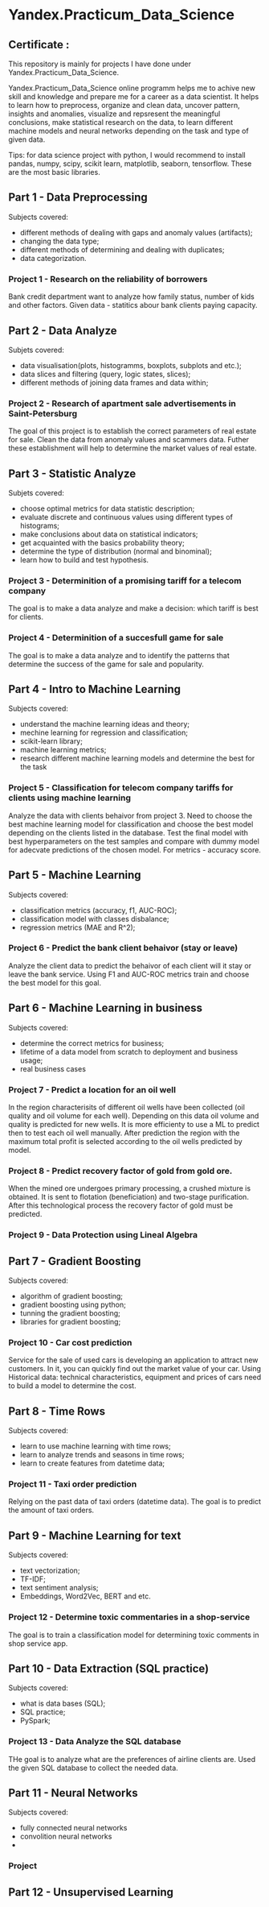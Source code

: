 # Yandex.Practicum_Data_Science
## Certificate : 
This repository is mainly for projects I have done under Yandex.Practicum_Data_Science.

Yandex.Practicum_Data_Science online programm helps me to achive new skill and knowledge and prepare me for a career as a data scientist. It helps to learn how to preprocess, organize and clean data, uncover pattern, insights and anomalies, visualize and repsresent the meaningful conclusions, make statistical research on the data, to learn different machine models and neural networks depending on the task and type of given data.

Tips: for data science project with python, I would recommend to install pandas, numpy, scipy, scikit learn, matplotlib, seaborn, tensorflow. These are the most basic libraries.

## Part 1 - Data Preprocessing
Subjects covered:
  - different methods of dealing with gaps and anomaly values (artifacts);
  - changing the data type;
  - different methods of determining and dealing with duplicates;
  - data categorization.
### Project 1 - Research on the reliability of borrowers
  Bank credit department want to analyze how family status, number of kids and other factors. Given data - statitics abour bank clients paying capacity.

## Part 2 - Data Analyze
Subjets covered:
  - data visualisation(plots, histogramms, boxplots, subplots and etc.);
  - data slices and filtering (query, logic states, slices);
  - different methods of joining data frames and data within;
### Project 2 - Research of apartment sale advertisements in Saint-Petersburg
  The goal of this project is to establish the  correct parameters of real estate for sale. Clean the data from anomaly values and scammers data. Futher these establishment will help to determine the market values of real estate.
  
## Part 3 - Statistic Analyze
Subjets covered:
  - choose optimal metrics for data statistic description;
  - evaluate discrete and continuous values using different types of histograms;
  - make conclusions about data on statistical indicators;
  - get acquainted with the basics probability theory;
  - determine the type of distribution (normal and binominal);
  - learn how to build and test hypothesis.
### Project 3 - Determinition of a promising tariff for a telecom company
  The goal is to make a data analyze and make a decision: which tariff is best for clients.
### Project 4 - Determinition of a succesfull game for sale
  The goal is to make a data analyze and to identify the patterns that determine the success of the game for sale and popularity.

## Part 4 - Intro to Machine Learning
Subjects covered:
  - understand the machine learning ideas and theory;
  - mechine learning for regression and classification;
  - scikit-learn library;
  - machine learning metrics;
  - research different machine learning models and determine the best for the task
### Project 5 - Classification for telecom company tariffs for clients using machine learning
  Analyze the data with clients behaivor from project 3. Need to choose the best machine learning model for classification and choose the best model depending on the clients listed in the database. Test the final model with best hyperparameters on the test samples and compare with dummy model for adecvate predictions of the chosen model. For metrics - accuracy score.
  
## Part 5 - Machine Learning
Subjects covered:
  - classification metrics (accuracy, f1, AUC-ROC);
  - classification model with classes disbalance;
  - regression metrics (MAE and R^2);
### Project 6 - Predict the bank client behaivor (stay or leave)
  Analyze the client data to predict the behaivor of each client will it stay or leave the bank service. Using F1 and AUC-ROC metrics train and choose the best model for this goal.
  
## Part 6 - Machine Learning in business
Subjects covered:
  - determine the correct metrics for business;
  - lifetime of a data model from scratch to deployment and business usage;
  - real business cases
### Project 7 - Predict a location for an oil well
  In the region characterisits of different oil wells have been collected (oil quality and oil volume for each well). Depending on this data oil volume and quality is predicted for new wells. It is more efficienty to use a ML to predict then to test each oil well manually. After prediction the region with the maximum total profit is selected according to the oil wells predicted by model.
### Project 8 - Predict recovery factor of gold from gold ore.
  When the mined ore undergoes primary processing, a crushed mixture is obtained. It is sent to flotation (beneficiation) and two-stage purification. After this technological process the recovery factor of gold must be predicted.
  
### Project 9 - Data Protection using Lineal Algebra
  
## Part 7 - Gradient Boosting
Subjects covered:
  - algorithm of gradient boosting;
  - gradient boosting using python;
  - tunning the gradient boosting;
  - libraries for gradient boosting;
### Project 10 - Car cost prediction
  Service for the sale of used cars is developing an application to attract new customers. In it, you can quickly find out the market value of your car. Using Historical data: technical characteristics, equipment and prices of cars need to build a model to determine the cost. 
  
## Part 8 - Time Rows
Subjects covered:
  - learn to use machine learning with time rows;
  - learn to analyze trends and seasons in time rows;
  - learn to create features from datetime data;
### Project 11 - Taxi order prediction
  Relying on the past data of taxi orders (datetime data). The goal is to predict the amount of taxi orders. 

## Part 9 - Machine Learning for text
Subjects covered:
  - text vectorization;
  - TF-IDF;
  - text sentiment analysis;
  - Embeddings, Word2Vec, BERT and etc.
### Project 12 - Determine toxic commentaries in a shop-service
  The goal is to train a classification model for determining toxic comments in shop service app.

## Part 10 - Data Extraction (SQL practice)
Subjects covered:
  - what is data bases (SQL);
  - SQL practice;
  - PySpark;
### Project 13 - Data Analyze the SQL database
  THe goal is to analyze what are the preferences of airline clients are. Used the given SQL database to collect the needed data.
  
## Part 11 - Neural Networks
Subjects covered:
  - fully connected neural networks
  - convolition neural networks
  - 
### Project
## Part 12 - Unsupervised Learning
